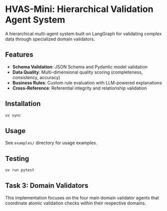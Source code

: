 # HVAS-Mini: Hierarchical Validation Agent System

A hierarchical multi-agent system built on LangGraph for validating complex data through specialized domain validators.

## Features

- **Schema Validation**: JSON Schema and Pydantic model validation
- **Data Quality**: Multi-dimensional quality scoring (completeness, consistency, accuracy)
- **Business Rules**: Custom rule evaluation with LLM-powered explanations
- **Cross-Reference**: Referential integrity and relationship validation

## Installation

```bash
uv sync
```

## Usage

See `examples/` directory for usage examples.

## Testing

```bash
uv run pytest
```

## Task 3: Domain Validators

This implementation focuses on the four main domain validator agents that coordinate atomic validation checks within their respective domains.
